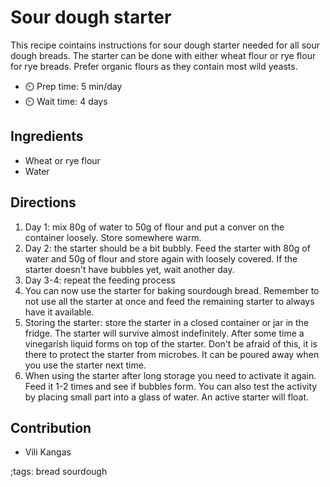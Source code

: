 # Sour dough starter

This recipe cointains instructions for sour dough starter needed for all sour dough breads. The starter can be done with either wheat flour or rye flour for rye breads. Prefer organic flours as they contain most wild yeasts.

- ⏲️ Prep time: 5 min/day
- ⏲️ Wait time: 4 days
## Ingredients

- Wheat or rye flour
- Water

## Directions

1. Day 1: mix 80g of water to 50g of flour and put a conver on the container loosely. Store somewhere warm.
2. Day 2: the starter should be a bit bubbly. Feed the starter with 80g of water and 50g of flour and store again with loosely covered. If the starter doesn't have bubbles yet, wait another day.
3. Day 3-4: repeat the feeding process
4. You can now use the starter for baking sourdough bread. Remember to not use all the starter at once and feed the remaining starter to always have it available.
5. Storing the starter: store the starter in a closed container or jar in the fridge. The starter will survive almost indefinitely. After some time a vinegarish liquid forms on top of the starter. Don't be afraid of this, it is there to protect the starter from microbes. It can be poured away when you use the starter next time. 
6. When using the starter after long storage you need to activate it again. Feed it 1-2 times and see if bubbles form. You can also test the activity by placing small part into a glass of water. An active starter will float.

## Contribution

- Vili Kangas

;tags: bread sourdough
